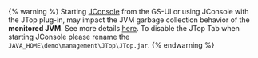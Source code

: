 
{% warning %}
Starting [JConsole](http://java.sun.com/developer/technicalArticles/J2SE/monitoring/) from the GS-UI or using JConsole with the JTop plug-in, may impact the JVM garbage collection behavior of the **monitored JVM**. See more details [here](http://stackoverflow.com/questions/3873635/java-concurrentmarksweep-garbage-collector-not-removing-all-garbage). To disable the JTop Tab when starting JConsole please rename the `JAVA_HOME\demo\management\JTop\JTop.jar`.
{% endwarning %} 

